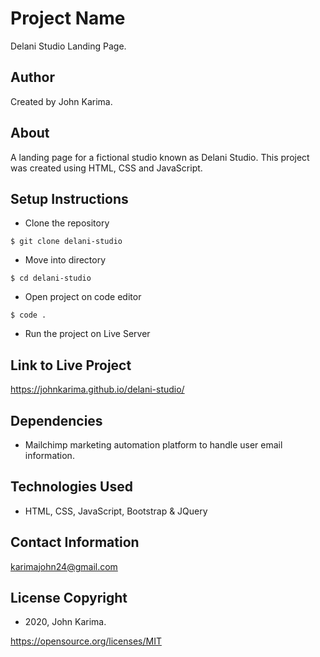 # Project Name 
Delani Studio Landing Page.

## Author 
Created by John Karima.

## About 
A landing page for a fictional studio known as Delani Studio. This project was created using HTML, CSS and JavaScript.

## Setup Instructions 
- Clone the repository 
```
$ git clone delani-studio
```
- Move into directory 
```
$ cd delani-studio
```
- Open project on code editor 
```
$ code . 
```
- Run the project on Live Server

## Link to Live Project
https://johnkarima.github.io/delani-studio/

## Dependencies
- Mailchimp marketing automation platform to handle user email information.

## Technologies Used
- HTML, CSS, JavaScript, Bootstrap & JQuery

## Contact Information
karimajohn24@gmail.com

## License Copyright 
- 2020, John Karima.

https://opensource.org/licenses/MIT
